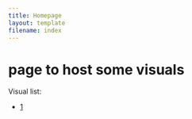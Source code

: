 ```yaml
---
title: Homepage
layout: template
filename: index
--- 
```


# page to host some visuals

Visual list:

- [1](https://iprice-sam.github.io/visual1) 

